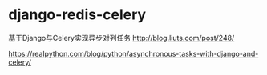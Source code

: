 # django-redis-celery
基于Django与Celery实现异步对列任务
http://blog.liuts.com/post/248/

https://realpython.com/blog/python/asynchronous-tasks-with-django-and-celery/

